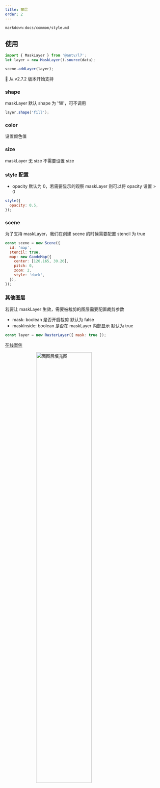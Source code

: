 ```yaml
---
title: 蒙层
order: 2
---
```


`markdown:docs/common/style.md`

## 使用

```javascript
import { MaskLayer } from '@antv/l7';
let layer = new MaskLayer().source(data);

scene.addLayer(layer);
```

🌟 从 v2.7.2 版本开始支持

### shape

maskLayer 默认 shape 为 'fill'，可不调用

```javascript
layer.shape('fill');
```

### color

设置颜色值

### size

maskLayer 无 size 不需要设置 size

### style 配置

- opacity 默认为 0，若需要显示的观察 maskLayer 则可以将 opacity 设置 > 0

```javascript
style({
  opacity: 0.5,
});
```

### scene

为了支持 maskLayer，我们在创建 scene 的时候需要配置 stencil 为 true

```javascript
const scene = new Scene({
  id: 'map',
  stencil: true,
  map: new GaodeMap({
    center: [120.165, 30.26],
    pitch: 0,
    zoom: 2,
    style: 'dark',
  }),
});
```

### 其他图层

若要让 maskLayer 生效，需要被裁剪的图层需要配置裁剪参数

- mask: boolean 是否开启裁剪 默认为 false
- maskInside: boolean 是否在 maskLayer 内部显示 默认为 true

```javascript
const layer = new RasterLayer({ mask: true });
```

[在线案例](../../../examples/raster/basic#dem)

<img width="60%" style="display: block;margin: 0 auto;" alt="面图层填充图" src="https://gw.alipayobjects.com/mdn/rms_816329/afts/img/A*jhWWS6dhKhYAAAAAAAAAAAAAARQnAQ">

